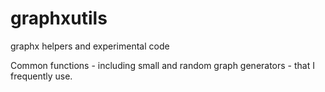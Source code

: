 # graphxutils
graphx helpers and experimental code

Common functions - including small and random graph generators - that I frequently use.
